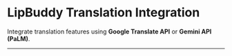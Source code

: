 # LipBuddy Translation Integration

Integrate translation features using **Google Translate API** or **Gemini API (PaLM)**.

---

